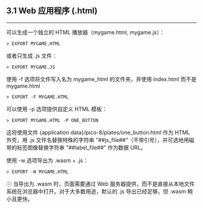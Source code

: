 ## 3.1 Web 应用程序 (.html)

--------------------------

可以生成一个独立的 HTML 播放器（mygame.html, mygame.js）：

```
> EXPORT MYGAME.HTML  
```

或者只生成 .js 文件：

```
> EXPORT MYGAME.JS  
```

使用 -f 选项将文件写入名为 mygame_html 的文件夹，并使用 index.html 而不是 mygame.html

```
> EXPORT -F MYGAME.HTML  
```

可以使用 -p 选项提供自定义 HTML 模板：

```
> EXPORT MYGAME.HTML -P ONE_BUTTON  
```

这将使用文件 {application data}/pico-8/plates/one_button.html 作为 HTML 外壳，用 .js 文件名替换特殊的字符串 "##js_file##"（不带引号），并可选地用磁带的标签图像替换字符串 "##label_file##" 作为数据 URL。

使用 -w 选项导出为 .wasm + .js：

```
> EXPORT -W MYGAME.HTML  
```

ⓘ 当导出为 .wasm 时，页面需要通过 Web 服务器提供，而不是直接从本地文件系统在浏览器中打开。对于大多数用途，默认的 .js 导出已经足够，但 .wasm 稍小且更快。